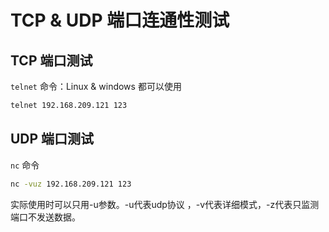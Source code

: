 # TCP & UDP 端口连通性测试

## TCP 端口测试

`telnet` 命令：Linux & windows 都可以使用

```bash
telnet 192.168.209.121 123
```

## UDP 端口测试

`nc` 命令

```bash
nc -vuz 192.168.209.121 123
```

实际使用时可以只用-u参数。-u代表udp协议 ，-v代表详细模式，-z代表只监测端口不发送数据。